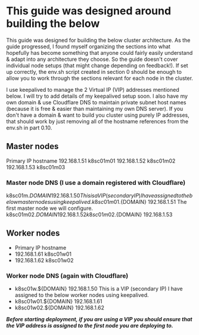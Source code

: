 # This guide was designed around building the below
This guide was designed for building the below cluster architecture.
As the guide progressed, I found myself organizing the sections into what hopefully has become something that anyone could fairly easily understand & adapt into any architecture they choose.
So the guide doesn't cover individual node setups (that might change depending on feedback!). If set up correctly, the env.sh script created in section 0 should be enough to allow you to work through the sections relevant for each node in the cluster.

I use keepalived to manage the 2 Virtual IP (VIP) addresses mentioned below. I will try to add details of my keepalived setup soon.
I also have my own domain & use Cloudflare DNS to maintain private subnet host names (because it is free & easier than maintaining my own DNS server).
If you don't have a domain & want to build you cluster using purely IP addresses, that should work by just removing all of the hostname references from the env.sh in part 0.10.

## Master nodes
Primary IP    hostname
192.168.1.51  k8sc01m01
192.168.1.52  k8sc01m02
192.168.1.53  k8sc01m03

### Master node DNS (I use a domain registered with Cloudflare)
k8sc01m.${DOMAIN}    192.168.1.50    This is a VIP (secondary IP) I have assigned to the below master nodes using keepalived.
k8sc01m01.${DOMAIN}  192.168.1.51    The first master node we will configure.
k8sc01m02.${DOMAIN}  192.168.1.52
k8sc01m02.${DOMAIN}  192.168.1.53

## Worker nodes
- Primary IP    hostname
- 192.168.1.61  k8sc01w01
- 192.168.1.62  k8sc01w02

### Worker node DNS (again with Cloudflare)
- k8sc01w.${DOMAIN}    192.168.1.50    This is a VIP (secondary IP) I have assigned to the below worker nodes using keepalived.
- k8sc01w01.${DOMAIN}  192.168.1.61
- k8sc01w02.${DOMAIN}  192.168.1.62

***Before starting deployment, if you are using a VIP you should ensure that the VIP address is assigned to the first node you are deploying to.***
